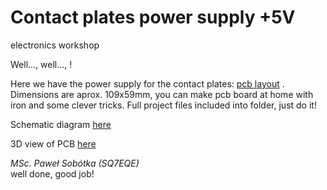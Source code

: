 # Contact plates power supply +5V
electronics workshop

Well..., well..., !

Here we have the power supply for the contact plates: [pcb layout](/power-supply-5V/fab/drawings/pcb_1x5-a6.pdf "PCB Layout preparet for make by yourself") . Dimensions are aprox. 109x59mm, you can make pcb board at home with iron and some clever tricks. Full project files included into folder, just do it! 

Schematic diagram [here](/power-supply-5V/fab/drawings/schematic-diagram-power-supply-5V.png "Power supply schematic diagram")

3D view of PCB [here](/power-supply-5V/fab/drawings/power-supply-5V.png)


_MSc. Paweł Sobótka (SQ7EQE)_  
well done, good job!
